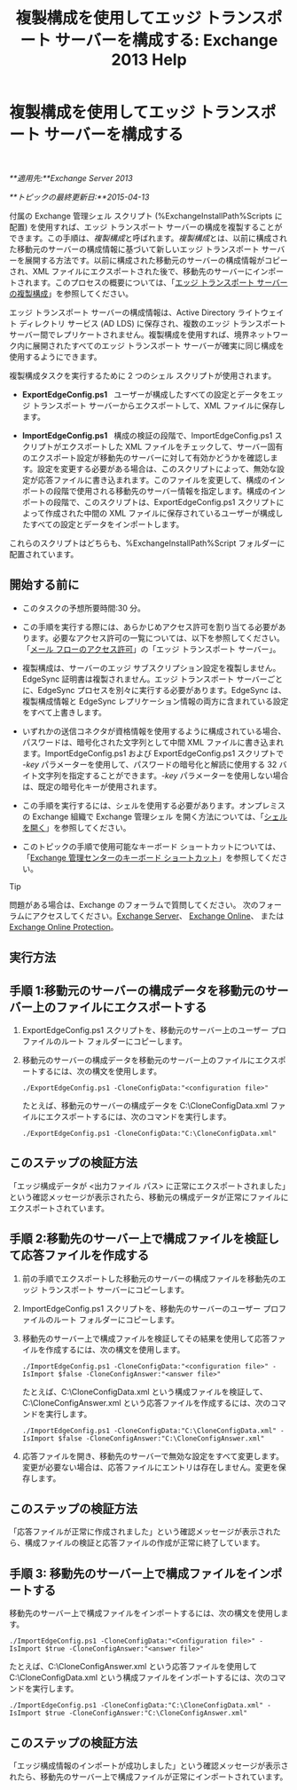 ﻿---
title: '複製構成を使用してエッジ トランスポート サーバーを構成する: Exchange 2013 Help'
TOCTitle: 複製構成を使用してエッジ トランスポート サーバーを構成する
ms:assetid: 0bbc83e3-e5e8-4480-a8a6-15f035360856
ms:mtpsurl: https://technet.microsoft.com/ja-jp/library/Aa996008(v=EXCHG.150)
ms:contentKeyID: 61180550
ms.date: 04/24/2018
mtps_version: v=EXCHG.150
ms.translationtype: HT
---

# 複製構成を使用してエッジ トランスポート サーバーを構成する

 

_**適用先:**Exchange Server 2013_

_**トピックの最終更新日:**2015-04-13_

付属の Exchange 管理シェル スクリプト (%ExchangeInstallPath%Scripts に配置) を使用すれば、エッジ トランスポート サーバーの構成を複製することができます。この手順は、*複製構成*と呼ばれます。*複製構成*とは、以前に構成された移動元のサーバーの構成情報に基づいて新しいエッジ トランスポート サーバーを展開する方法です。以前に構成された移動元のサーバーの構成情報がコピーされ、XML ファイルにエクスポートされた後で、移動先のサーバーにインポートされます。このプロセスの概要については、「[エッジ トランスポート サーバーの複製構成](edge-transport-server-cloned-configuration-exchange-2013-help.md)」を参照してください。

エッジ トランスポート サーバーの構成情報は、Active Directory ライトウェイト ディレクトリ サービス (AD LDS) に保存され、複数のエッジ トランスポート サーバー間でレプリケートされません。複製構成を使用すれば、境界ネットワーク内に展開されたすべてのエッジ トランスポート サーバーが確実に同じ構成を使用するようにできます。

複製構成タスクを実行するために 2 つのシェル スクリプトが使用されます。

  - **ExportEdgeConfig.ps1**   ユーザーが構成したすべての設定とデータをエッジ トランスポート サーバーからエクスポートして、XML ファイルに保存します。

  - **ImportEdgeConfig.ps1**   構成の検証の段階で、ImportEdgeConfig.ps1 スクリプトがエクスポートした XML ファイルをチェックして、サーバー固有のエクスポート設定が移動先のサーバーに対して有効かどうかを確認します。設定を変更する必要がある場合は、このスクリプトによって、無効な設定が応答ファイルに書き込まれます。このファイルを変更して、構成のインポートの段階で使用される移動先のサーバー情報を指定します。構成のインポートの段階で、このスクリプトは、ExportEdgeConfig.ps1 スクリプトによって作成された中間の XML ファイルに保存されているユーザーが構成したすべての設定とデータをインポートします。

これらのスクリプトはどちらも、%ExchangeInstallPath%Script フォルダーに配置されています。

## 開始する前に

  - このタスクの予想所要時間:30 分。

  - この手順を実行する際には、あらかじめアクセス許可を割り当てる必要があります。必要なアクセス許可の一覧については、以下を参照してください。「[メール フローのアクセス許可](mail-flow-permissions-exchange-2013-help.md)」の「エッジ トランスポート サーバー」。

  - 複製構成は、サーバーのエッジ サブスクリプション設定を複製しません。EdgeSync 証明書は複製されません。エッジ トランスポート サーバーごとに、EdgeSync プロセスを別々に実行する必要があります。EdgeSync は、複製構成情報と EdgeSync レプリケーション情報の両方に含まれている設定をすべて上書きします。

  - いずれかの送信コネクタが資格情報を使用するように構成されている場合、パスワードは、暗号化された文字列として中間 XML ファイルに書き込まれます。ImportEdgeConfig.ps1 および ExportEdgeConfig.ps1 スクリプトで *-key* パラメーターを使用して、パスワードの暗号化と解読に使用する 32 バイト文字列を指定することができます。*-key* パラメーターを使用しない場合は、既定の暗号化キーが使用されます。

  - この手順を実行するには、シェルを使用する必要があります。オンプレミスの Exchange 組織で Exchange 管理シェル を開く方法については、「[シェルを開く](https://technet.microsoft.com/ja-jp/library/dd638134\(v=exchg.150\))」を参照してください。

  - このトピックの手順で使用可能なキーボード ショートカットについては、「[Exchange 管理センターのキーボード ショートカット](keyboard-shortcuts-in-the-exchange-admin-center-exchange-online-protection-help.md)」を参照してください。


> [!TIP]
> 問題がある場合は、Exchange のフォーラムで質問してください。 次のフォーラムにアクセスしてください。<A href="https://go.microsoft.com/fwlink/p/?linkid=60612">Exchange Server</A>、 <A href="https://go.microsoft.com/fwlink/p/?linkid=267542">Exchange Online</A>、 または <A href="https://go.microsoft.com/fwlink/p/?linkid=285351">Exchange Online Protection</A>。



## 実行方法

## 手順 1:移動元のサーバーの構成データを移動元のサーバー上のファイルにエクスポートする

1.  ExportEdgeConfig.ps1 スクリプトを、移動元のサーバー上のユーザー プロファイルのルート フォルダーにコピーします。

2.  移動元のサーバーの構成データを移動元のサーバー上のファイルにエクスポートするには、次の構文を使用します。
    
        ./ExportEdgeConfig.ps1 -CloneConfigData:"<configuration file>"
    
    たとえば、移動元のサーバーの構成データを C:\\CloneConfigData.xml ファイルにエクスポートするには、次のコマンドを実行します。
    
        ./ExportEdgeConfig.ps1 -CloneConfigData:"C:\CloneConfigData.xml"

## このステップの検証方法

「エッジ構成データが \<出力ファイル パス\> に正常にエクスポートされました」という確認メッセージが表示されたら、移動元の構成データが正常にファイルにエクスポートされています。

## 手順 2:移動先のサーバー上で構成ファイルを検証して応答ファイルを作成する

1.  前の手順でエクスポートした移動元のサーバーの構成ファイルを移動先のエッジ トランスポート サーバーにコピーします。

2.  ImportEdgeConfig.ps1 スクリプトを、移動先のサーバーのユーザー プロファイルのルート フォルダーにコピーします。

3.  移動先のサーバー上で構成ファイルを検証してその結果を使用して応答ファイルを作成するには、次の構文を使用します。
    
        ./ImportEdgeConfig.ps1 -CloneConfigData:"<configuration file>" -IsImport $false -CloneConfigAnswer:"<answer file>"
    
    たとえば、C:\\CloneConfigData.xml という構成ファイルを検証して、C:\\CloneConfigAnswer.xml という応答ファイルを作成するには、次のコマンドを実行します。
    
        ./ImportEdgeConfig.ps1 -CloneConfigData:"C:\CloneConfigData.xml" -IsImport $false -CloneConfigAnswer:"C:\CloneConfigAnswer.xml"

4.  応答ファイルを開き、移動先のサーバーで無効な設定をすべて変更します。変更が必要ない場合は、応答ファイルにエントリは存在しません。変更を保存します。

## このステップの検証方法

「応答ファイルが正常に作成されました」という確認メッセージが表示されたら、構成ファイルの検証と応答ファイルの作成が正常に終了しています。

## 手順 3: 移動先のサーバー上で構成ファイルをインポートする

移動先のサーバー上で構成ファイルをインポートするには、次の構文を使用します。

    ./ImportEdgeConfig.ps1 -CloneConfigData:"<Configuration file>" -IsImport $true -CloneConfigAnswer:"<answer file>"

たとえば、C:\\CloneConfigAnswer.xml という応答ファイルを使用して C:\\CloneConfigData.xml という構成ファイルをインポートするには、次のコマンドを実行します。

    ./ImportEdgeConfig.ps1 -CloneConfigData:"C:\CloneConfigData.xml" -IsImport $true -CloneConfigAnswer:"C:\CloneConfigAnswer.xml"

## このステップの検証方法

「エッジ構成情報のインポートが成功しました」という確認メッセージが表示されたら、移動先のサーバー上で構成ファイルが正常にインポートされています。

